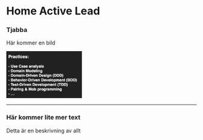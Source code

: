 # Home Active Lead

### Tjabba
Här kommer en bild 

<img src="images/test.png" width=200>

*** 

### Här kommer lite mer text 

Detta är en beskrivning av allt 
